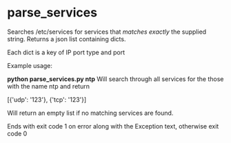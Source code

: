 # parse_services
Searches /etc/services for services that *matches exactly* the supplied string.
Returns a json list containing dicts. 

Each dict is a key of IP port type and port

Example usage:

**python parse_services.py ntp** Will search through all services for the those with the name ntp and return 

[{'udp': '123'}, {'tcp': '123'}]

Will return an empty list if no matching services are found.

Ends with exit code 1 on error along with the Exception text, otherwise exit code 0
